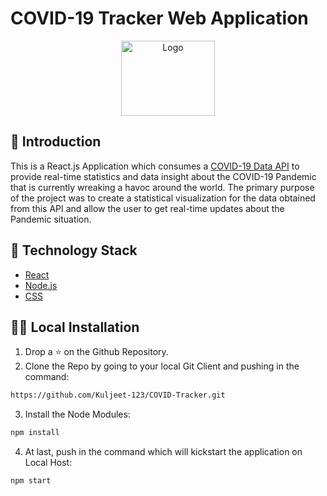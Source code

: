 # COVID-19 Tracker Web Application

<p align="center">
  <a href="https://github.com/HarshCasper/COVID-Tracker">
    <img src="https://s3.xopic.de/openwho-public/channels/7fSc4JEBeO9H0P4b8d1Cfq/logo_v1.png" alt="Logo" width="150" height="120">
  </a>
  
  ## 📌 Introduction
  
  This is a React.js Application which consumes a [COVID-19 Data API](https://github.com/mathdroid/covid-19-api) to provide real-time statistics and data insight about the COVID-19 Pandemic that is currently wreaking a havoc around the world. The primary purpose of the project was to create a statistical visualization for the data obtained from this API and allow the user to get real-time updates about the Pandemic situation.
  
  ## 🏁 Technology Stack

* [React](https://reactjs.org/)
* [Node.js](https://nodejs.org/)
* [CSS](https://en.wikipedia.org/wiki/Cascading_Style_Sheets)

## 🏃‍♂️ Local Installation

1. Drop a ⭐ on the Github Repository. 
2. Clone the Repo by going to your local Git Client and pushing in the command: 

```sh
https://github.com/Kuljeet-123/COVID-Tracker.git
```

3. Install the Node Modules: 
```sh
npm install
```

4. At last, push in the command which will kickstart the application on Local Host:
```sh
npm start
```